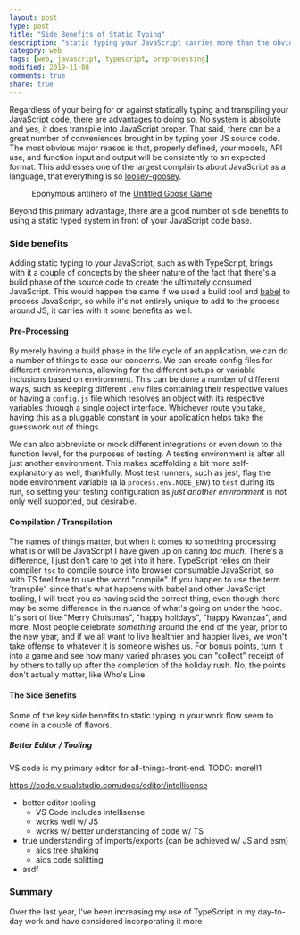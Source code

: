 ```yaml
---
layout: post
type: post
title: "Side Benefits of Static Typing"
description: "static typing your JavaScript carries more than the obvious"
category: web
tags: [web, javascript, typescript, preprocessing]
modified: 2019-11-08
comments: true
share: true
---
```


Regardless of your being for or against statically typing and transpiling your JavaScript code, there are advantages to doing so. No system is absolute and yes, it does transpile into JavaScript proper. That said, there can be a great number of conveniences brought in by typing your JS source code. The most obvious major reasos is that, properly defined, your models, API use, and function input and output will be consistently to an expected format. This addresses one of the largest complaints about JavaScript as a language, that everything is so [loosey-goosey](https://m-w.com/dictionary/loosey-goosey).

<figure class="bg-dark">
  <amp-img src="/assets/images/post_images/untitledGoose.png"
  alt="good news everyone"
  width="250" height="250"
  layout="fixed"></amp-img>
 <figcaption>Eponymous antihero of the <a href="https://goose.game/">Untitled Goose Game</a></figcaption>
</figure>

Beyond this primary advantage, there are a good number of side benefits to using a static typed system in front of your JavaScript code base.

### Side benefits

Adding static typing to your JavaScript, such as with TypeScript, brings with it a couple of concepts by the sheer nature of the fact that there's a build phase of the source code to create the ultimately consumed JavaScript. This would happen the same if we used a build tool and [babel](https://babeljs.io/) to process JavaScript, so while it's not entirely unique to add to the process around JS, it carries with it some benefits as well.

#### Pre-Processing

By merely having a build phase in the life cycle of an application, we can do a number of things to ease our concerns. We can create config files for different environments, allowing for the different setups or variable inclusions based on environment. This can be done a number of different ways, such as keeping different `.env` files containing their respective values or having a `config.js` file which resolves an object with its respective variables through a single object interface. Whichever route you take, having this as a pluggable constant in your application helps take the guesswork out of things.

We can also abbreviate or mock different integrations or even down to the function level, for the purposes of testing. A testing environment is after all just another environment. This makes scaffolding a bit more self-explanatory as well, thankfully. Most test runners, such as jest, flag the node environment variable (a la `process.env.NODE_ENV`) to `test` during its run, so setting your testing configuration as _just another environment_ is not only well supported, but desirable.

#### Compilation / Transpilation

The names of things matter, but when it comes to something processing what is or will be JavaScript I have given up on caring _too much_. There's a difference, I just don't care to get into it here. TypeScript relies on their compiler `tsc` to compile source into browser consumable JavaScript, so with TS feel free to use the word "compile". If you happen to use the term 'transpile', since that's what happens with babel and other JavaScript tooling, I will treat you as having said the correct thing, even though there may be some difference in the nuance of what's going on under the hood. It's sort of like "Merry Christmas", "happy holidays", "happy Kwanzaa", and more. Most people celebrate _something_ around the end of the year, prior to the new year, and if we all want to live healthier and happier lives, we won't take offense to whatever it is someone wishes us. For bonus points, turn it into a game and see how many varied phrases you can "collect" receipt of by others to tally up after the completion of the holiday rush. No, the points don't actually matter, like Who's Line.

#### The Side Benefits

Some of the key side benefits to static typing in your work flow seem to come in a couple of flavors.

##### Better Editor / Tooling

VS code is my primary editor for all-things-front-end. TODO: more!!1

https://code.visualstudio.com/docs/editor/intellisense

- better editor tooling
  - VS Code includes intellisense
  - works well w/ JS
  - works w/ better understanding of code w/ TS
- true understanding of imports/exports (can be achieved w/ JS and esm)
  - aids tree shaking
  - aids code splitting
- asdf

### Summary

Over the last year, I've been increasing my use of TypeScript in my day-to-day work and have considered incorporating it more 
